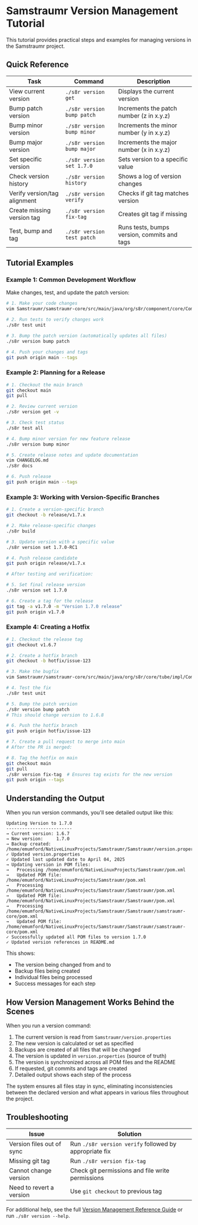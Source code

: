 # Samstraumr Version Management Tutorial

This tutorial provides practical steps and examples for managing versions in the Samstraumr project.

## Quick Reference

| Task | Command | Description |
|------|---------|-------------|
| View current version | `./s8r version get` | Displays the current version |
| Bump patch version | `./s8r version bump patch` | Increments the patch number (z in x.y.z) |
| Bump minor version | `./s8r version bump minor` | Increments the minor number (y in x.y.z) |
| Bump major version | `./s8r version bump major` | Increments the major number (x in x.y.z) |
| Set specific version | `./s8r version set 1.7.0` | Sets version to a specific value |
| Check version history | `./s8r version history` | Shows a log of version changes |
| Verify version/tag alignment | `./s8r version verify` | Checks if git tag matches version |
| Create missing version tag | `./s8r version fix-tag` | Creates git tag if missing |
| Test, bump and tag | `./s8r version test patch` | Runs tests, bumps version, commits and tags |

## Tutorial Examples

### Example 1: Common Development Workflow

Make changes, test, and update the patch version:

```bash
# 1. Make your code changes
vim Samstraumr/samstraumr-core/src/main/java/org/s8r/component/core/Component.java

# 2. Run tests to verify changes work
./s8r test unit

# 3. Bump the patch version (automatically updates all files)
./s8r version bump patch

# 4. Push your changes and tags
git push origin main --tags
```

### Example 2: Planning for a Release

```bash
# 1. Checkout the main branch
git checkout main
git pull

# 2. Review current version
./s8r version get -v

# 3. Check test status
./s8r test all

# 4. Bump minor version for new feature release
./s8r version bump minor

# 5. Create release notes and update documentation
vim CHANGELOG.md
./s8r docs

# 6. Push release
git push origin main --tags
```

### Example 3: Working with Version-Specific Branches

```bash
# 1. Create a version-specific branch
git checkout -b release/v1.7.x

# 2. Make release-specific changes
./s8r build

# 3. Update version with a specific value
./s8r version set 1.7.0-RC1

# 4. Push release candidate
git push origin release/v1.7.x

# After testing and verification:

# 5. Set final release version
./s8r version set 1.7.0

# 6. Create a tag for the release
git tag -a v1.7.0 -m "Version 1.7.0 release"
git push origin v1.7.0
```

### Example 4: Creating a Hotfix

```bash
# 1. Checkout the release tag
git checkout v1.6.7

# 2. Create a hotfix branch
git checkout -b hotfix/issue-123

# 3. Make the bugfix
vim Samstraumr/samstraumr-core/src/main/java/org/s8r/core/tube/impl/Component.java

# 4. Test the fix
./s8r test unit

# 5. Bump the patch version
./s8r version bump patch
# This should change version to 1.6.8

# 6. Push the hotfix branch
git push origin hotfix/issue-123

# 7. Create a pull request to merge into main
# After the PR is merged:

# 8. Tag the hotfix on main
git checkout main
git pull
./s8r version fix-tag  # Ensures tag exists for the new version
git push origin --tags
```

## Understanding the Output

When you run version commands, you'll see detailed output like this:

```
Updating Version to 1.7.0
-------------------------
→ Current version: 1.6.7
→ New version:     1.7.0
→ Backup created:  /home/emumford/NativeLinuxProjects/Samstraumr/Samstraumr/version.properties.bak
✓ Updated version.properties
✓ Updated last updated date to April 04, 2025
→ Updating version in POM files:
→   Processing /home/emumford/NativeLinuxProjects/Samstraumr/pom.xml
→   Updated POM file: /home/emumford/NativeLinuxProjects/Samstraumr/pom.xml
→   Processing /home/emumford/NativeLinuxProjects/Samstraumr/Samstraumr/pom.xml
→   Updated POM file: /home/emumford/NativeLinuxProjects/Samstraumr/Samstraumr/pom.xml
→   Processing /home/emumford/NativeLinuxProjects/Samstraumr/Samstraumr/samstraumr-core/pom.xml
→   Updated POM file: /home/emumford/NativeLinuxProjects/Samstraumr/Samstraumr/samstraumr-core/pom.xml
✓ Successfully updated all POM files to version 1.7.0
✓ Updated version references in README.md
```

This shows:
- The version being changed from and to
- Backup files being created
- Individual files being processed
- Success messages for each step

## How Version Management Works Behind the Scenes

When you run a version command:

1. The current version is read from `Samstraumr/version.properties`
2. The new version is calculated or set as specified
3. Backups are created of all files that will be changed
4. The version is updated in `version.properties` (source of truth)
5. The version is synchronized across all POM files and the README
6. If requested, git commits and tags are created
7. Detailed output shows each step of the process

The system ensures all files stay in sync, eliminating inconsistencies between the declared version and what appears in various files throughout the project.

## Troubleshooting

| Issue | Solution |
|-------|----------|
| Version files out of sync | Run `./s8r version verify` followed by appropriate fix |
| Missing git tag | Run `./s8r version fix-tag` |
| Cannot change version | Check git permissions and file write permissions |
| Need to revert a version | Use `git checkout` to previous tag |

For additional help, see the full [Version Management Reference Guide](../reference/version-management-guide.md) or run `./s8r version --help`.
